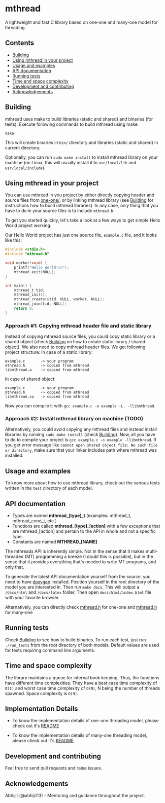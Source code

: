 mthread
=====

A lightweight and fast C library based on one-one and many-one model for threading.

## Contents
- [Building](#building)
- [Using mthread in your project](#using-mthread-in-your-project)
- [Usage and examples](#usage-and-examples)
- [API documentation](#api-documentation)
- [Running tests](#running-tests)
- [Time and space complexity](#time-and-space-complexity)
- [Development and contributing](#development-and-contributing)
- [Acknowledgements](#acknowledgements)


## Building

mthread uses make to build libraries (static and shared) and binaries (for tests).
Execute following commands to build mthread using make:

`make`

This will create binaries in `bin/` directory and libraries (static and shared) in current directory.

Optionally, you can run `sudo make install` to install mthread library on your machine (on Linux, this will usually install it to `usr/local/lib` and `usr/local/include`).

## Using mthread in your project

You can use mthread in you project by either directly copying header and source files from [one-one/](one-one/), or by linking mthread library (see [Building](#building) for instructions how to build mthread libraries).
In any case, only thing that you have to do in your source files is to include `mthread.h`.

To get you started quickly, let's take a look at a few ways to get simple Hello World project working.

Our Hello World project has just one source file, `example.c` file, and it looks like this:
```c
#include <stdio.h>
#include "mthread.h"

void worker(void) {
    printf("Hello World!\n");
    mthread_exit(NULL);
}

int main() {
    mthread_t tid;
	mthread_init();
	mthread_create(&tid, NULL, worker, NULL);
	mthread_join(tid, NULL);
	return 0;
}
```

### Approach #1: Copying mthread header file and static library

Instead of copying mthread source files, you could copy static library or a shared object (check [Building](#building) on how to create static library / shared object). We also need to copy mthread header files. We get following project structure:
In case of a static library:
```
example.c       -> your program
mthread.h       -> copied from mthread
libmthread.a    -> copied from mthread
```

In case of shared object:
```
example.c       -> your program
mthread.h       -> copied from mthread
libmthread.so   -> copied from mthread
```

Now you can compile it with `gcc example.c -o example -L. -llibmthread`.

### Approach #2: Install mthread library on machine (TODO)

Alternatively, you could avoid copying any mthread files and instead install libraries by running `sudo make install` (check [Building](#building)). Now, all you have to do to compile your project is `gcc example.c -o example -llibmthread`.
If you get error message like `cannot open shared object file: No such file or directory`, make sure that your linker includes path where mthread was installed.

## Usage and examples
To know more about how to use mthread library, check out the various tests written in the `test` directory of each model.

## API documentation

+ Types are named **mthread\_[type]\_t** (examples: mthread_t, mthread_cond_t, etc.)
+ Functions are called **mthread\_[type]\_[action]** with a few exceptions that are mthread_[action] and pertain to the API in whole and not a specific type.
+ Constants are named **MTHREAD\_[NAME]**

The mthreads API is inherently simple. Not in the sense that it makes multi-threaded (MT) programming a breeze (I doubt this is possible), but in the sense that it provides everything that's needed to write MT programs, and only that.

To generate the latest API documentation yourself from the source, you need to have [doxygen](www.doxygen.org) installed.
Position yourself in the root directory of the model you are interested in.
Then run `make docs`. This will output a `/docs/html` and `/docs/latex` folder.
Then open `docs/html/index.html` file with your favorite browser.

Alternatively, you can directly check [mthread.h](one-one/include/mthread.h) for one-one and [mthread.h](many-one/include/mthread.h) for many-one

## Running tests

Check [Building](#building) to see how to build binaries.
To run each test, just run `./run_tests` from the root directory of both models. 
Default values are used for tests requiring command line arguments.

## Time and space complexity

The library maintains a queue for internal book keeping. Thus, the functions have different time complexities. They have a best case time complexity of `O(1)` and worst case time complexity of `O(N)`, N being the number of threads spawned. Space complexity is `O(N)`.

## Implementation Details

+ To know the implementation details of one-one threading model, please check out it's [README](one-one/README.md)

+ To know the implementation details of many-one threading model, please check out it's [README](many-one/README.md)

## Development and contributing

Feel free to send pull requests and raise issues.

## Acknowledgements

Abhijit (@abhijit13) - Mentoring and guidance throughout the project.